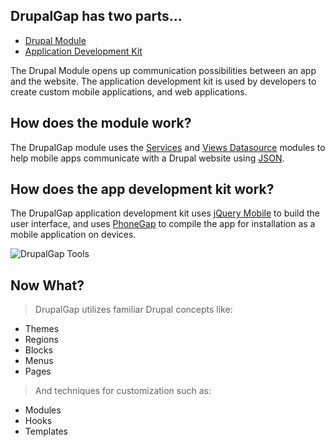 ## DrupalGap has two parts...

 - [Drupal Module](https://drupal.org/project/drupalgap)
 - [Application Development Kit](https://github.com/signalpoint/DrupalGap)

The Drupal Module opens up communication possibilities between an app and the website. The application development kit is used by developers to create custom mobile applications, and web applications.

## How does the module work?

The DrupalGap module uses the [Services](https://drupal.org/project/services) and [Views Datasource](https://drupal.org/project/views_datasource) modules to help mobile apps communicate with a Drupal website using [JSON](http://www.json.org/).

## How does the app development kit work?

The DrupalGap application development kit uses [jQuery Mobile](http://jquerymobile.com/) to build the user interface, and uses [PhoneGap](http://phonegap.com) to compile the app for installation as a mobile application on devices.

![DrupalGap Tools](http://drupalgap.org/sites/default/files/drupalgap-tools_0.png)

## Now What?

> DrupalGap utilizes familiar Drupal concepts like:

- Themes
- Regions
- Blocks
- Menus
- Pages

> And techniques for customization such as:

- Modules
- Hooks
- Templates
